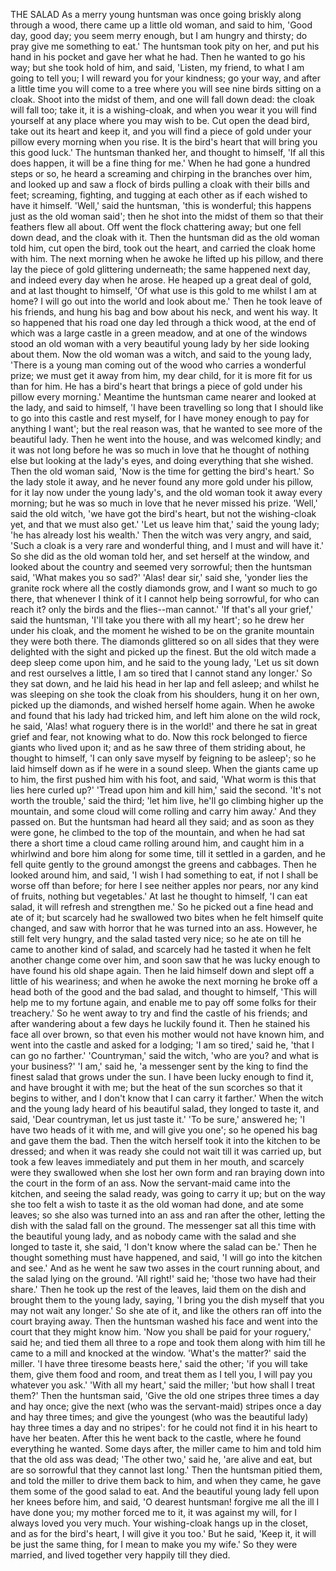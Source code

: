 THE SALAD
As
a
merry
young
huntsman
was
once
going
briskly
along
through
a
wood,
there
came
up
a
little
old
woman,
and
said
to
him,
'Good
day,
good
day;
you
seem
merry
enough,
but
I
am
hungry
and
thirsty;
do
pray
give
me
something
to
eat.'
The
huntsman
took
pity
on
her,
and
put
his
hand
in
his
pocket
and
gave
her
what
he
had.
Then
he
wanted
to
go
his
way;
but
she
took
hold
of
him,
and
said,
'Listen,
my
friend,
to
what
I
am
going
to
tell
you;
I
will
reward
you
for
your
kindness;
go
your
way,
and
after
a
little
time
you
will
come
to
a
tree
where
you
will
see
nine
birds
sitting
on
a
cloak.
Shoot
into
the
midst
of
them,
and
one
will
fall
down
dead:
the
cloak
will
fall
too;
take
it,
it
is
a
wishing-cloak,
and
when
you
wear
it
you
will
find
yourself
at
any
place
where
you
may
wish
to
be.
Cut
open
the
dead
bird,
take
out
its
heart
and
keep
it,
and
you
will
find
a
piece
of
gold
under
your
pillow
every
morning
when
you
rise.
It
is
the
bird's
heart
that
will
bring
you
this
good
luck.'
The
huntsman
thanked
her,
and
thought
to
himself,
'If
all
this
does
happen,
it
will
be
a
fine
thing
for
me.'
When
he
had
gone
a
hundred
steps
or
so,
he
heard
a
screaming
and
chirping
in
the
branches
over
him,
and
looked
up
and
saw
a
flock
of
birds
pulling
a
cloak
with
their
bills
and
feet;
screaming,
fighting,
and
tugging
at
each
other
as
if
each
wished
to
have
it
himself.
'Well,'
said
the
huntsman,
'this
is
wonderful;
this
happens
just
as
the
old
woman
said';
then
he
shot
into
the
midst
of
them
so
that
their
feathers
flew
all
about.
Off
went
the
flock
chattering
away;
but
one
fell
down
dead,
and
the
cloak
with
it.
Then
the
huntsman
did
as
the
old
woman
told
him,
cut
open
the
bird,
took
out
the
heart,
and
carried
the
cloak
home
with
him.
The
next
morning
when
he
awoke
he
lifted
up
his
pillow,
and
there
lay
the
piece
of
gold
glittering
underneath;
the
same
happened
next
day,
and
indeed
every
day
when
he
arose.
He
heaped
up
a
great
deal
of
gold,
and
at
last
thought
to
himself,
'Of
what
use
is
this
gold
to
me
whilst
I
am
at
home?
I
will
go
out
into
the
world
and
look
about
me.'
Then
he
took
leave
of
his
friends,
and
hung
his
bag
and
bow
about
his
neck,
and
went
his
way.
It
so
happened
that
his
road
one
day
led
through
a
thick
wood,
at
the
end
of
which
was
a
large
castle
in
a
green
meadow,
and
at
one
of
the
windows
stood
an
old
woman
with
a
very
beautiful
young
lady
by
her
side
looking
about
them.
Now
the
old
woman
was
a
witch,
and
said
to
the
young
lady,
'There
is
a
young
man
coming
out
of
the
wood
who
carries
a
wonderful
prize;
we
must
get
it
away
from
him,
my
dear
child,
for
it
is
more
fit
for
us
than
for
him.
He
has
a
bird's
heart
that
brings
a
piece
of
gold
under
his
pillow
every
morning.'
Meantime
the
huntsman
came
nearer
and
looked
at
the
lady,
and
said
to
himself,
'I
have
been
travelling
so
long
that
I
should
like
to
go
into
this
castle
and
rest
myself,
for
I
have
money
enough
to
pay
for
anything
I
want';
but
the
real
reason
was,
that
he
wanted
to
see
more
of
the
beautiful
lady.
Then
he
went
into
the
house,
and
was
welcomed
kindly;
and
it
was
not
long
before
he
was
so
much
in
love
that
he
thought
of
nothing
else
but
looking
at
the
lady's
eyes,
and
doing
everything
that
she
wished.
Then
the
old
woman
said,
'Now
is
the
time
for
getting
the
bird's
heart.'
So
the
lady
stole
it
away,
and
he
never
found
any
more
gold
under
his
pillow,
for
it
lay
now
under
the
young
lady's,
and
the
old
woman
took
it
away
every
morning;
but
he
was
so
much
in
love
that
he
never
missed
his
prize.
'Well,'
said
the
old
witch,
'we
have
got
the
bird's
heart,
but
not
the
wishing-cloak
yet,
and
that
we
must
also
get.'
'Let
us
leave
him
that,'
said
the
young
lady;
'he
has
already
lost
his
wealth.'
Then
the
witch
was
very
angry,
and
said,
'Such
a
cloak
is
a
very
rare
and
wonderful
thing,
and
I
must
and
will
have
it.'
So
she
did
as
the
old
woman
told
her,
and
set
herself
at
the
window,
and
looked
about
the
country
and
seemed
very
sorrowful;
then
the
huntsman
said,
'What
makes
you
so
sad?'
'Alas!
dear
sir,'
said
she,
'yonder
lies
the
granite
rock
where
all
the
costly
diamonds
grow,
and
I
want
so
much
to
go
there,
that
whenever
I
think
of
it
I
cannot
help
being
sorrowful,
for
who
can
reach
it?
only
the
birds
and
the
flies--man
cannot.'
'If
that's
all
your
grief,'
said
the
huntsman,
'I'll
take
you
there
with
all
my
heart';
so
he
drew
her
under
his
cloak,
and
the
moment
he
wished
to
be
on
the
granite
mountain
they
were
both
there.
The
diamonds
glittered
so
on
all
sides
that
they
were
delighted
with
the
sight
and
picked
up
the
finest.
But
the
old
witch
made
a
deep
sleep
come
upon
him,
and
he
said
to
the
young
lady,
'Let
us
sit
down
and
rest
ourselves
a
little,
I
am
so
tired
that
I
cannot
stand
any
longer.'
So
they
sat
down,
and
he
laid
his
head
in
her
lap
and
fell
asleep;
and
whilst
he
was
sleeping
on
she
took
the
cloak
from
his
shoulders,
hung
it
on
her
own,
picked
up
the
diamonds,
and
wished
herself
home
again.
When
he
awoke
and
found
that
his
lady
had
tricked
him,
and
left
him
alone
on
the
wild
rock,
he
said,
'Alas!
what
roguery
there
is
in
the
world!'
and
there
he
sat
in
great
grief
and
fear,
not
knowing
what
to
do.
Now
this
rock
belonged
to
fierce
giants
who
lived
upon
it;
and
as
he
saw
three
of
them
striding
about,
he
thought
to
himself,
'I
can
only
save
myself
by
feigning
to
be
asleep';
so
he
laid
himself
down
as
if
he
were
in
a
sound
sleep.
When
the
giants
came
up
to
him,
the
first
pushed
him
with
his
foot,
and
said,
'What
worm
is
this
that
lies
here
curled
up?'
'Tread
upon
him
and
kill
him,'
said
the
second.
'It's
not
worth
the
trouble,'
said
the
third;
'let
him
live,
he'll
go
climbing
higher
up
the
mountain,
and
some
cloud
will
come
rolling
and
carry
him
away.'
And
they
passed
on.
But
the
huntsman
had
heard
all
they
said;
and
as
soon
as
they
were
gone,
he
climbed
to
the
top
of
the
mountain,
and
when
he
had
sat
there
a
short
time
a
cloud
came
rolling
around
him,
and
caught
him
in
a
whirlwind
and
bore
him
along
for
some
time,
till
it
settled
in
a
garden,
and
he
fell
quite
gently
to
the
ground
amongst
the
greens
and
cabbages.
Then
he
looked
around
him,
and
said,
'I
wish
I
had
something
to
eat,
if
not
I
shall
be
worse
off
than
before;
for
here
I
see
neither
apples
nor
pears,
nor
any
kind
of
fruits,
nothing
but
vegetables.'
At
last
he
thought
to
himself,
'I
can
eat
salad,
it
will
refresh
and
strengthen
me.'
So
he
picked
out
a
fine
head
and
ate
of
it;
but
scarcely
had
he
swallowed
two
bites
when
he
felt
himself
quite
changed,
and
saw
with
horror
that
he
was
turned
into
an
ass.
However,
he
still
felt
very
hungry,
and
the
salad
tasted
very
nice;
so
he
ate
on
till
he
came
to
another
kind
of
salad,
and
scarcely
had
he
tasted
it
when
he
felt
another
change
come
over
him,
and
soon
saw
that
he
was
lucky
enough
to
have
found
his
old
shape
again.
Then
he
laid
himself
down
and
slept
off
a
little
of
his
weariness;
and
when
he
awoke
the
next
morning
he
broke
off
a
head
both
of
the
good
and
the
bad
salad,
and
thought
to
himself,
'This
will
help
me
to
my
fortune
again,
and
enable
me
to
pay
off
some
folks
for
their
treachery.'
So
he
went
away
to
try
and
find
the
castle
of
his
friends;
and
after
wandering
about
a
few
days
he
luckily
found
it.
Then
he
stained
his
face
all
over
brown,
so
that
even
his
mother
would
not
have
known
him,
and
went
into
the
castle
and
asked
for
a
lodging;
'I
am
so
tired,'
said
he,
'that
I
can
go
no
farther.'
'Countryman,'
said
the
witch,
'who
are
you?
and
what
is
your
business?'
'I
am,'
said
he,
'a
messenger
sent
by
the
king
to
find
the
finest
salad
that
grows
under
the
sun.
I
have
been
lucky
enough
to
find
it,
and
have
brought
it
with
me;
but
the
heat
of
the
sun
scorches
so
that
it
begins
to
wither,
and
I
don't
know
that
I
can
carry
it
farther.'
When
the
witch
and
the
young
lady
heard
of
his
beautiful
salad,
they
longed
to
taste
it,
and
said,
'Dear
countryman,
let
us
just
taste
it.'
'To
be
sure,'
answered
he;
'I
have
two
heads
of
it
with
me,
and
will
give
you
one';
so
he
opened
his
bag
and
gave
them
the
bad.
Then
the
witch
herself
took
it
into
the
kitchen
to
be
dressed;
and
when
it
was
ready
she
could
not
wait
till
it
was
carried
up,
but
took
a
few
leaves
immediately
and
put
them
in
her
mouth,
and
scarcely
were
they
swallowed
when
she
lost
her
own
form
and
ran
braying
down
into
the
court
in
the
form
of
an
ass.
Now
the
servant-maid
came
into
the
kitchen,
and
seeing
the
salad
ready,
was
going
to
carry
it
up;
but
on
the
way
she
too
felt
a
wish
to
taste
it
as
the
old
woman
had
done,
and
ate
some
leaves;
so
she
also
was
turned
into
an
ass
and
ran
after
the
other,
letting
the
dish
with
the
salad
fall
on
the
ground.
The
messenger
sat
all
this
time
with
the
beautiful
young
lady,
and
as
nobody
came
with
the
salad
and
she
longed
to
taste
it,
she
said,
'I
don't
know
where
the
salad
can
be.'
Then
he
thought
something
must
have
happened,
and
said,
'I
will
go
into
the
kitchen
and
see.'
And
as
he
went
he
saw
two
asses
in
the
court
running
about,
and
the
salad
lying
on
the
ground.
'All
right!'
said
he;
'those
two
have
had
their
share.'
Then
he
took
up
the
rest
of
the
leaves,
laid
them
on
the
dish
and
brought
them
to
the
young
lady,
saying,
'I
bring
you
the
dish
myself
that
you
may
not
wait
any
longer.'
So
she
ate
of
it,
and
like
the
others
ran
off
into
the
court
braying
away.
Then
the
huntsman
washed
his
face
and
went
into
the
court
that
they
might
know
him.
'Now
you
shall
be
paid
for
your
roguery,'
said
he;
and
tied
them
all
three
to
a
rope
and
took
them
along
with
him
till
he
came
to
a
mill
and
knocked
at
the
window.
'What's
the
matter?'
said
the
miller.
'I
have
three
tiresome
beasts
here,'
said
the
other;
'if
you
will
take
them,
give
them
food
and
room,
and
treat
them
as
I
tell
you,
I
will
pay
you
whatever
you
ask.'
'With
all
my
heart,'
said
the
miller;
'but
how
shall
I
treat
them?'
Then
the
huntsman
said,
'Give
the
old
one
stripes
three
times
a
day
and
hay
once;
give
the
next
(who
was
the
servant-maid)
stripes
once
a
day
and
hay
three
times;
and
give
the
youngest
(who
was
the
beautiful
lady)
hay
three
times
a
day
and
no
stripes':
for
he
could
not
find
it
in
his
heart
to
have
her
beaten.
After
this
he
went
back
to
the
castle,
where
he
found
everything
he
wanted.
Some
days
after,
the
miller
came
to
him
and
told
him
that
the
old
ass
was
dead;
'The
other
two,'
said
he,
'are
alive
and
eat,
but
are
so
sorrowful
that
they
cannot
last
long.'
Then
the
huntsman
pitied
them,
and
told
the
miller
to
drive
them
back
to
him,
and
when
they
came,
he
gave
them
some
of
the
good
salad
to
eat.
And
the
beautiful
young
lady
fell
upon
her
knees
before
him,
and
said,
'O
dearest
huntsman!
forgive
me
all
the
ill
I
have
done
you;
my
mother
forced
me
to
it,
it
was
against
my
will,
for
I
always
loved
you
very
much.
Your
wishing-cloak
hangs
up
in
the
closet,
and
as
for
the
bird's
heart,
I
will
give
it
you
too.'
But
he
said,
'Keep
it,
it
will
be
just
the
same
thing,
for
I
mean
to
make
you
my
wife.'
So
they
were
married,
and
lived
together
very
happily
till
they
died.
